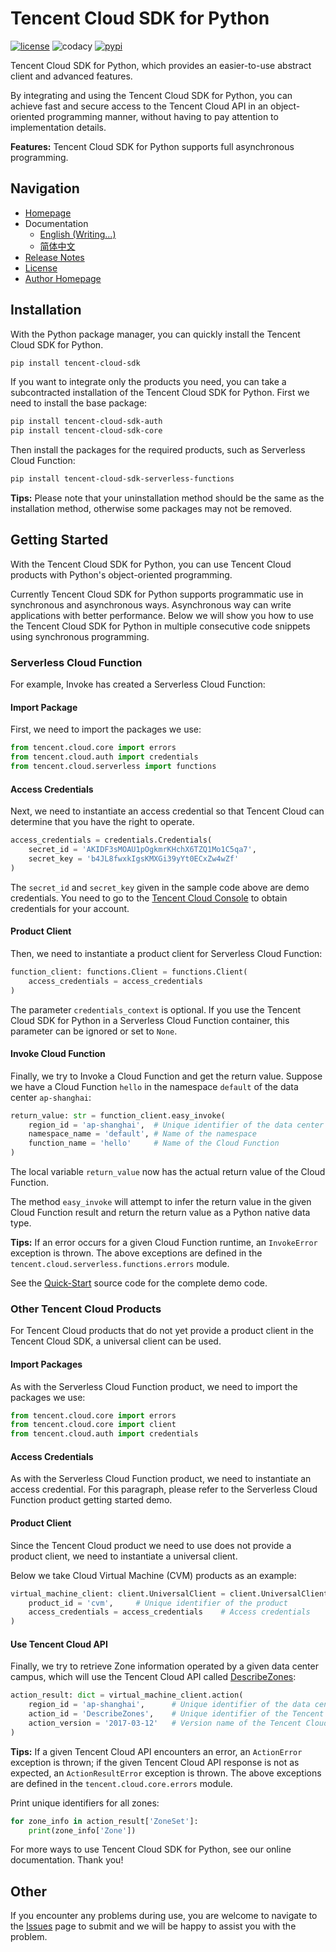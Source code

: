 # Tencent Cloud SDK for Python

[![license](https://img.shields.io/github/license/nobody-night/stopwatch-python)](LICENSE)
![codacy](https://api.codacy.com/project/badge/Grade/90542f3a853f429886d511e28bb2e9b2)
[![pypi](https://img.shields.io/pypi/v/tencent-cloud-sdk)](https://pypi.org/project/tencent-cloud-sdk/)

Tencent Cloud SDK for Python, which provides an easier-to-use abstract client and advanced features.

By integrating and using the Tencent Cloud SDK for Python, you can achieve fast and secure access to the Tencent Cloud API in an object-oriented programming manner, without having to pay attention to implementation details.

**Features:** Tencent Cloud SDK for Python supports full asynchronous programming.

## Navigation
- [Homepage](https://github.com/nobody-night/tencent-cloud-sdk-python)
- Documentation
  - [English (Writing...)](https://smallso.gitbook.io/tencent-cloud-sdk/v/english/)
  - [简体中文](https://smallso.gitbook.io/tencent-cloud-sdk/)
- [Release Notes](https://github.com/nobody-night/tencent-cloud-sdk-python/releases)
- [License](LICENSE)
- [Author Homepage](https://cloud.tencent.com/)

## Installation
With the Python package manager, you can quickly install the Tencent Cloud SDK for Python.

```bash
pip install tencent-cloud-sdk
```

If you want to integrate only the products you need, you can take a subcontracted installation of the Tencent Cloud SDK for Python. First we need to install the base package:

```bash
pip install tencent-cloud-sdk-auth
pip install tencent-cloud-sdk-core
```

Then install the packages for the required products, such as Serverless Cloud Function:

```bash
pip install tencent-cloud-sdk-serverless-functions
```

**Tips:** Please note that your uninstallation method should be the same as the installation method, otherwise some packages may not be removed.

## Getting Started
With the Tencent Cloud SDK for Python, you can use Tencent Cloud products with Python's object-oriented programming.

Currently Tencent Cloud SDK for Python supports programmatic use in synchronous and asynchronous ways. Asynchronous way can write applications with better performance. Below we will show you how to use the Tencent Cloud SDK for Python in multiple consecutive code snippets using synchronous programming.

### Serverless Cloud Function
For example, Invoke has created a Serverless Cloud Function:

#### Import Package
First, we need to import the packages we use:

```python
from tencent.cloud.core import errors
from tencent.cloud.auth import credentials
from tencent.cloud.serverless import functions
```

#### Access Credentials
Next, we need to instantiate an access credential so that Tencent Cloud can determine that you have the right to operate.

```python
access_credentials = credentials.Credentials(
    secret_id = 'AKIDF3sMOAU1pOgkmrKHchX6TZQ1Mo1C5qa7',
    secret_key = 'b4JL8fwxkIgsKMXGi39yYt0ECxZw4wZf'
)
```

The `secret_id` and `secret_key` given in the sample code above are demo credentials. You need to go to the [Tencent Cloud Console](https://console.cloud.tencent.com/cam/capi) to obtain credentials for your account.

#### Product Client
Then, we need to instantiate a product client for Serverless Cloud Function:

```python
function_client: functions.Client = functions.Client(
    access_credentials = access_credentials
)
```

The parameter `credentials_context` is optional. If you use the Tencent Cloud SDK for Python in a Serverless Cloud Function container, this parameter can be ignored or set to `None`.

#### Invoke Cloud Function
Finally, we try to Invoke a Cloud Function and get the return value. Suppose we have a Cloud Function `hello` in the namespace `default` of the data center `ap-shanghai`:

```python
return_value: str = function_client.easy_invoke(
    region_id = 'ap-shanghai',  # Unique identifier of the data center
    namespace_name = 'default', # Name of the namespace
    function_name = 'hello'     # Name of the Cloud Function
)
```

The local variable `return_value` now has the actual return value of the Cloud Function.

The method `easy_invoke` will attempt to infer the return value in the given Cloud Function result and return the return value as a Python native data type.

**Tips:** If an error occurs for a given Cloud Function runtime, an `InvokeError` exception is thrown. The above exceptions are defined in the `tencent.cloud.serverless.functions.errors` module.

See the [Quick-Start](quickstart.py) source code for the complete demo code.

### Other Tencent Cloud Products
For Tencent Cloud products that do not yet provide a product client in the Tencent Cloud SDK, a universal client can be used.

#### Import Packages
As with the Serverless Cloud Function product, we need to import the packages we use:

```python
from tencent.cloud.core import errors
from tencent.cloud.core import client
from tencent.cloud.auth import credentials
```

#### Access Credentials
As with the Serverless Cloud Function product, we need to instantiate an access credential. For this paragraph, please refer to the Serverless Cloud Function product getting started demo.

#### Product Client
Since the Tencent Cloud product we need to use does not provide a product client, we need to instantiate a universal client.

Below we take Cloud Virtual Machine (CVM) products as an example:

```python
virtual_machine_client: client.UniversalClient = client.UniversalClient(
    product_id = 'cvm',     # Unique identifier of the product
    access_credentials = access_credentials    # Access credentials
)
```

#### Use Tencent Cloud API
Finally, we try to retrieve Zone information operated by a given data center campus, which will use the Tencent Cloud API called [DescribeZones](https://cloud.tencent.com/document/api/213/15707):

```python
action_result: dict = virtual_machine_client.action(
    region_id = 'ap-shanghai',      # Unique identifier of the data center
    action_id = 'DescribeZones',    # Unique identifier of the Tencent Cloud API
    action_version = '2017-03-12'   # Version name of the Tencent Cloud API
)
```

**Tips:** If a given Tencent Cloud API encounters an error, an `ActionError` exception is thrown; if the given Tencent Cloud API response is not as expected, an `ActionResultError` exception is thrown. The above exceptions are defined in the `tencent.cloud.core.errors` module.

Print unique identifiers for all zones:

```python
for zone_info in action_result['ZoneSet']:
    print(zone_info['Zone'])
```

For more ways to use Tencent Cloud SDK for Python, see our online documentation. Thank you!

## Other
If you encounter any problems during use, you are welcome to navigate to the [Issues](https://github.com/nobody-night/tencent-cloud-sdk-python/issues) page to submit and we will be happy to assist you with the problem.
